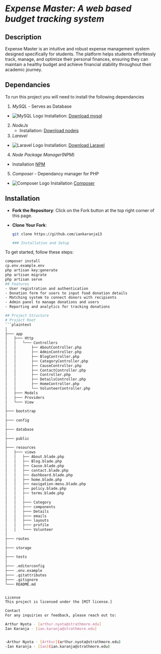 # *Expense Master: A web based budget tracking system*
## Description 
Expense Master is an intuitive and robust expense management system designed specifically for students. The platform helps students effortlessly track, manage, and optimize their personal finances, ensuring they can maintain a healthy budget and achieve financial stability throughout their academic journey.


## Dependancies
To run this project you will need to install the following dependancies

1. *MySQL* - Serves as Database
- ![MySQL Logo](https://www.mysql.com/common/logos/logo-mysql-170x115.png)
    Installation: [Download mysql](https://dev.mysql.com/downloads/installer/)
2. *NodeJs* 
   - Installation: [Download nodejs](https://nodejs.org/en/download/package-manager)
3. *Laravel* 
 - ![Laravel Logo](https://laravel.com/img/logomark.min.svg)
   Installation:  [Download Laravel](https://laravel.com/docs/11.x/installation)
4. *Node Package Manager*(NPM)
  -  Installation [NPM](https://www.npmjs.com/)
5. *Composer* - Dependancy manager for PHP
- ![Composer Logo](https://getcomposer.org/img/logo-composer-transparent5.png)
  Installation [Composer](https://getcomposer.org/) 


## Installation

- **Fork the Repository**:
  Click on the Fork button at the top right corner of this page.

- **Clone Your Fork**:
  ```bash
  git clone https://github.com/iankaranja13

  ### Installation and Setup

To get started, follow these steps:

```bash
composer install
cp.env.example.env
php artisan key:generate
php artisan migrate
php artisan serve
## Features
- User registration and authentication
- Donation form for users to input food donation details
- Matching system to connect donors with recipients
- Admin panel to manage donations and users
- Reporting and analytics for tracking donations

## Project Structure
# Project Root
```plaintext
│
├─── app
│   ├─── Http
│   │   └─── Controllers
│   │       ├── AboutController.php
│   │       ├── AdminController.php
│   │       ├── BlogController.php
│   │       ├── CategoryController.php
│   │       ├── CauseController.php
│   │       ├── ContactController.php
│   │       ├── Controller.php
│   │       ├── DetailsController.php
│   │       ├── HomeController.php
│   │       └── VolunteerController.php
│   ├─── Models
│   ├─── Providers
│   └─── View
│
├─── bootstrap
│
├─── config
│
├─── database
│
├─── public
│
├─── resources
│   ├─── views
│   │   ├── About.blade.php
│   │   ├── Blog.blade.php
│   │   ├── Cause.blade.php
│   │   ├── contact.blade.php
│   │   ├── dashboard.blade.php
│   │   ├── home.blade.php
│   │   ├── navigation-menu.blade.php
│   │   ├── policy.blade.php
│   │   ├── terms.blade.php
│   │   │
│   │   ├─── Category
│   │   ├─── components
│   │   ├─── Details
│   │   ├─── emails
│   │   ├─── layouts
│   │   ├─── profile
│   │   └─── Volunteer
│
├─── routes
│
├─── storage
│
├─── tests
│
├─── .editorconfig
├─── .env.example
├─── .gitattributes
├─── .gitignore
└─── README.md


License
This project is licensed under the [MIT license.]

Contact
For any inquiries or feedback, please reach out to:

Arthur Nyota - [arthur.nyota@strathmore.edu]
Ian Karanja - [ian.karanja@strathmore.edu]


-Arthur Nyota - [Arthur](arthur.nyota@strathmore.edu)
-Ian Karanja - [Ian](ian.karanja@strathmore.edu)
